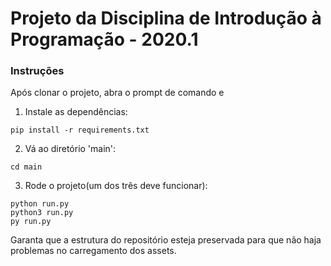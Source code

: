 # Projeto da Disciplina de Introdução à Programação - 2020.1

### Instruções
Após clonar o projeto, abra o prompt de comando e
1. Instale as dependências:
```
pip install -r requirements.txt
```
2. Vá ao diretório 'main':
```
cd main
```
3. Rode o projeto(um dos três deve funcionar):
```
python run.py
python3 run.py
py run.py
```
Garanta que a estrutura do repositório esteja preservada para que não haja problemas no carregamento dos assets.
